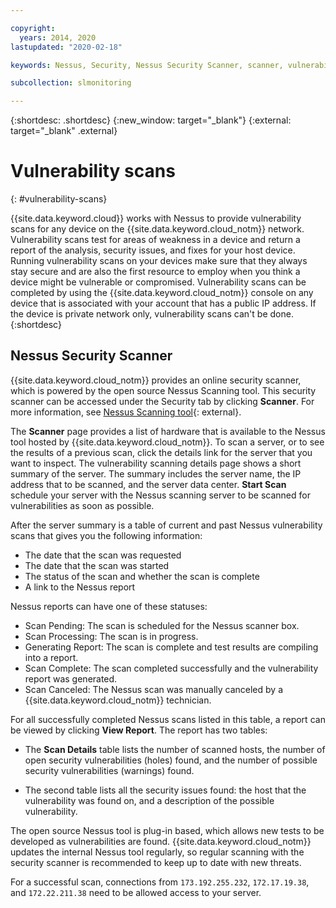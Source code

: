 ```yaml
---

copyright:
  years: 2014, 2020
lastupdated: "2020-02-18"

keywords: Nessus, Security, Nessus Security Scanner, scanner, vulnerability

subcollection: slmonitoring

---
```


{:shortdesc: .shortdesc}
{:new_window: target="_blank"}
{:external: target="_blank" .external}

# Vulnerability scans
{: #vulnerability-scans}

{{site.data.keyword.cloud}} works with Nessus to provide vulnerability scans for any device on the {{site.data.keyword.cloud_notm}} network. Vulnerability scans test for areas of weakness in a device and return a report of the analysis, security issues, and fixes for your host device. Running vulnerability scans on your devices make sure that they always stay secure and are also the first resource to employ when you think a device might be vulnerable or compromised. Vulnerability scans can be completed by using the {{site.data.keyword.cloud_notm}} console on any device that is associated with your account that has a public IP address. If the device is private network only, vulnerability scans can't be done.
{:shortdesc}

## Nessus Security Scanner
{{site.data.keyword.cloud_notm}} provides an online security scanner, which is powered by the open source Nessus Scanning tool. This security scanner can be accessed under the Security tab by clicking **Scanner**. For more information, see [Nessus Scanning tool](http://www.nessus.org/nessus/){: external}.

The **Scanner** page provides a list of hardware that is available to the Nessus tool hosted by {{site.data.keyword.cloud_notm}}. To scan a server, or to see the results of a previous scan, click the details link for the server that you want to inspect. The vulnerability scanning details page shows a short summary of the server. The summary includes the server name, the IP address that to be scanned, and the server data center. **Start Scan** schedule your server with the Nessus scanning server to be scanned for vulnerabilities as soon as possible.

After the server summary is a table of current and past Nessus vulnerability scans that gives you the following information: 
* The date that the scan was requested 
* The date that the scan was started 
* The status of the scan and whether the scan is complete 
* A link to the Nessus report

Nessus reports can have one of these statuses:

* Scan Pending: The scan is scheduled for the Nessus scanner box.
* Scan Processing: The scan is in progress.
* Generating Report: The scan is complete and test results are compiling into a report.
* Scan Complete: The scan completed successfully and the vulnerability report was generated.
* Scan Canceled: The Nessus scan was manually canceled by a {{site.data.keyword.cloud_notm}} technician.

For all successfully completed Nessus scans listed in this table, a report can be viewed by clicking **View Report**. The report has two tables: 
- The **Scan Details** table lists the number of scanned hosts, the number of open security vulnerabilities (holes) found, and the number of possible security vulnerabilities (warnings) found. 

- The second table lists all the security issues found: the host that the vulnerability was found on, and a description of the possible vulnerability.

The open source Nessus tool is plug-in based, which allows new tests to be developed as vulnerabilities are found. {{site.data.keyword.cloud_notm}} updates the internal Nessus tool regularly, so regular scanning with the security scanner is recommended to keep up to date with new threats.

For a successful scan, connections from `173.192.255.232`, `172.17.19.38`, and `172.22.211.38` need to be allowed access to your server.
